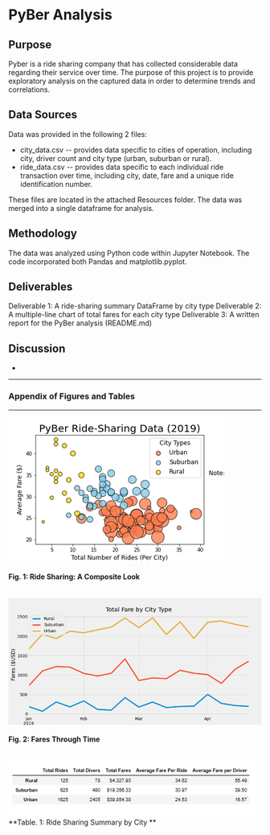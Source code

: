 # PyBer Analysis

## Purpose
Pyber is a ride sharing company that has collected considerable data regarding their service over time.  The purpose of this project is to provide exploratory analysis on the captured data in order to determine trends and correlations.  

## Data Sources
Data was provided in the following 2 files:
* city_data.csv -- provides data specific to cities of operation, including city, driver count and city type (urban, suburban or rural).
* ride_data.csv -- provides data specific to each individual ride transaction over time, including city, date, fare and a unique ride identification number.  

These files are located in the attached Resources folder. The data was merged into a single dataframe for analysis.  

## Methodology
The data was analyzed using Python code within Jupyter Notebook.  The code incorporated both Pandas and matplotlib.pyplot.  

## Deliverables 
Deliverable 1: A ride-sharing summary DataFrame by city type
Deliverable 2: A multiple-line chart of total fares for each city type
Deliverable 3: A written report for the PyBer analysis (README.md)

## Discussion
* 

----------------------------------------------------------------------------------
### Appendix of Figures and Tables
----------------------------------------------------------------------------------

![Fig_1](analysis/Fig1.png)
<br>
<br>
**Fig. 1:  Ride Sharing: A Composite Look**
<br>
<br>
<br>
![Fig_2](analysis/PyBer_fare_summary.png)
<br>
<br>
**Fig. 2:  Fares Through Time**
<br>
<br>
<br>
![Table 1](analysis/Ride_Sharing_Summary_by_city.PNG)
<br>
**Table. 1: Ride Sharing Summary by City **
